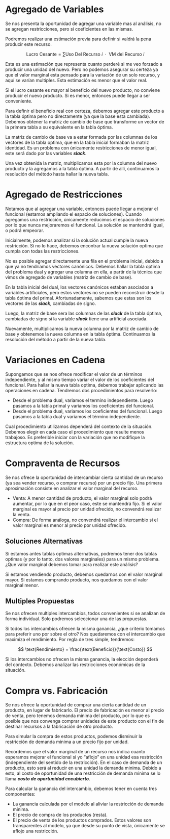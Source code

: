 # Agregado de Variables

Se nos presenta la oportunidad de agregar una variable mas al análisis, no se agregan restricciones, pero si coeficientes en las mismas.

Podremos realizar una estimación previa para definir si valdrá la pena producir este recurso.

$$
\text{Lucro Cesante} = \sum \text{Uso Del Recurso $i$ $\cdot$ VM del Recurso $i$}
$$

Esta es una estimación que representa cuanto perderé si me veo forzado a producir una unidad del nuevo. Pero no podemos asegurar su certeza ya que el valor marginal esta pensado para la variación de un solo recurso, y aquí se varían multiples. Esta estimación es menor que el valor real. 

Si el lucro cesante es mayor al beneficio del nuevo producto, no conviene producir el nuevo producto. Si es menor, entonces puede llegar a ser conveniente.

Para definir el beneficio real con certeza, debemos agregar este producto a la tabla óptima pero no directamente (ya que la base esta cambiada). Debemos obtener la matriz de cambio de base que transforme un vector de la primera tabla a su equivalente en la tabla óptima. 

La matriz de cambio de base va a estar formada por las columnas de los vectores de la tabla optima, que en la tabla inicial formaban la matriz identidad. Es un problema con únicamente restricciones de menor igual, este será dado por las variables ***slack***.

Una vez obtenida la matriz, multiplicamos esta por la columna del nuevo producto y la agregamos a la tabla óptima. A partir de allí, continuamos la resolución del método hasta hallar la nueva tabla.

# Agregado de Restricciones

Notamos que al agregar una variable, entonces puede llegar a mejorar el funcional (estamos ampliando el espacio de soluciones). Cuando agregamos una restricción, únicamente reducimos el espacio de soluciones por lo que nunca mejoraremos el funcional. La solución se mantendrá igual, o podrá empeorar.

Inicialmente, podemos analizar si la solución actual cumple la nueva restricción. Si no lo hace, debemos encontrar la nueva solución optima que cumpla con todas las restricciones.

No es posible agregar directamente una fila en el problema inicial, debido a que ya no tendríamos vectores canónicos. Debemos hallar la tabla optima del problema dual y agregar una columna en ella, a partir de la técnica que vimos de agregado de variables (matriz de cambio de base).

En la tabla inicial del dual, los vectores canónicos estaban asociados a variables artificiales, pero estos vectores no se pueden reconstruir desde la tabla óptima del primal. Afortunadamente, sabemos que estas son los vectores de las ***slack***, cambiadas de signo.

Luego, la matriz de base sera las columnas de las ***slack*** de la tabla óptima, cambiadas de signo si la variable ***slack*** tiene una artificial asociada.

Nuevamente, multiplicamos la nueva columna por la matriz de cambio de base y obtenemos la nueva columna en la tabla óptima. Continuamos la resolución del método a partir de la nueva tabla.

# Variaciones en Cadena

Supongamos que se nos ofrece modificar el valor de un términos independiente, y al mismo tiempo variar el valor de los coeficientes del funcional. Para hallar la nueva tabla optima, debemos trabajar aplicando las operaciones en cadena. Tendremos dos procedimientos para resolverlo:

- Desde el problema dual, variamos el termino independiente. Luego pasamos a la tabla primal y variamos los coeficientes del funcional.
- Desde el problema dual, variamos los coeficientes del funcional. Luego pasamos a la tabla dual y variamos el término independiente.

Cual procedimiento utilizamos dependerá del contexto de la situación. Debemos elegir en cada caso el procedimiento que resulte menos trabajoso. Es preferible iniciar con la variación que no modifique la estructura optima de la solución.

# Compraventa de Recursos

Se nos ofrece la oportunidad de intercambiar cierta cantidad de un recurso (ya sea vender recurso, o comprar recurso) por un precio fijo. Una primera aproximación consiste en analizar el valor marginal del recurso.

- Venta: A menor cantidad de producto, el valor marginal solo podrá aumentar, por lo que en el peor caso, este se mantendrá fijo. Si el valor marginal es mayor al precio por unidad ofrecido, no convendrá realizar la venta.
- Compra: De forma análoga, no convendrá realizar el intercambio si el valor marginal es menor al precio por unidad ofrecido.

## Soluciones Alternativas

Si estamos antes tablas optimas alternativas, podremos tener dos tablas optimas (y por lo tanto, dos valores marginales) para un mismo problema. ¿Que valor marginal debemos tomar para realizar este análisis?

Si estamos vendiendo producto, debemos quedarnos con el valor marginal mayor. Si estamos comprando producto, nos quedamos con el valor marginal menor.

## Multiples Propuestas

Se nos ofrecen multiples intercambios, todos convenientes si se analizan de forma individual. Solo podremos seleccionar una de las propuestas.

Si todos los intercambios ofrecen la misma ganancia, ¿que criterio tomamos para preferir uno por sobre el otro? Nos quedaremos con el intercambio que maximiza el rendimiento. Por regla de tres simple, tendremos:

$$
\text{Rendimiento} = \frac{\text{Beneficio}}{\text{Costo}}
$$

Si los intercambios no ofrecen la misma ganancia, la elección dependerá del contexto. Debemos analizar las restricciones económicas de la situación.

# Compra vs. Fabricación

Se nos ofrece la oportunidad de comprar una cierta cantidad de un producto, en lugar de fabricarlo. El precio de fabricación es menor al precio de venta, pero tenemos demanda minima del producto, por lo que es posible que nos convenga comprar unidades de este producto con el fin de destinar recursos a la fabricación de otro producto.

Para simular la compra de estos productos, podemos disminuir la restricción de demanda minima a un precio fijo por unidad.

Recordemos que el valor marginal de un recurso nos indica cuanto esperamos mejorar el funcional si yo “aflojo” en una unidad esa restricción (independiente del sentido de la restricción). En el caso de demanda de un producto, esto será al reducir en una unidad la demanda minima. Debido a esto, al costo de oportunidad de una restricción de demanda minima se lo llama ***costo de oportunidad encubierto***.

Para calcular la ganancia del intercambio, debemos tener en cuenta tres componentes:

- La ganancia calculada por el modelo al aliviar la restricción de demanda minima.
- El precio de compra de los productos (resta).
- El precio de venta de los productos comprados. Estos valores son transparentes al modelo, ya que desde su punto de vista, únicamente se aflojo una restricción.